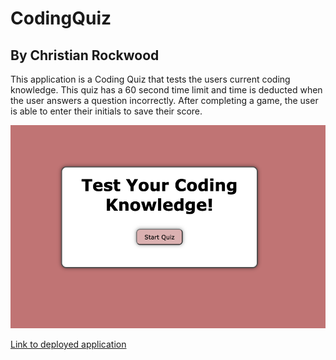 # CodingQuiz
## By Christian Rockwood

This application is a Coding Quiz that tests the users current coding knowledge. This quiz has a 60 second time limit and time is deducted when the user answers a question incorrectly. After completing a game, the user is able to enter their initials to save their score.

![Generator](./assets/SS.png)

[Link to deployed application](https://rockwoodc.github.io/CodingQuiz/)